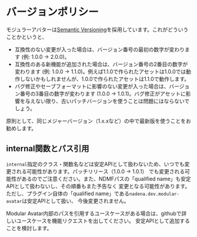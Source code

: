 ﻿# バージョンポリシー

モジュラーアバターは[Semantic Versioning](https://semver.org/lang/ja/)を採用しています。これがどういうことかというと、

* 互換性のない変更が入った場合は、バージョン番号の最初の数字が変わります (例: 1.0.0 -> 2.0.0)。
* 互換性のある新機能が追加された場合は、バージョン番号の2番目の数字が変わります (例: 1.0.0 -> 1.1.0)。例えば1.1.0で作られたアセットは1.0.0では動作しないかもしれませんが、1.0.0で作られたアセットは1.1.0で動作します。
* バグ修正やセーブフォーマットに影響のない変更が入った場合は、バージョン番号の3番目の数字が変わります (1.0.0 -> 1.0.1)。バグ修正がアセットに影響を与えない限り、古いパッチバージョンを使うことは問題にはならないでしょう。

原則として、同じメジャーバージョン（1.x.xなど）の中で最新版を使うことをお勧めします。

## internal関数とパス引用

`internal`指定のクラス・関数名などは安定APIとして扱わないため、いつでも変更される可能性があります。パッチリリース（1.0.0 ->
1.0.1）
でも変更される可能性があるのでご注意ください。また、NDMFパスの「qualified name」も安定APIとして扱わないし、その順番もまた予告なく
変更となる可能性があります。ただし、プラグイン自体の「qualified name」である`nadena.dev.modular-avatar`は安定APIとして扱い、
今後変更されません。

Modular Avatar内部のパスを引用するユースケースがある場合は、githubで詳しいユースケースを機能リクエストを出してください。
安定APIとして追加することを検討します。